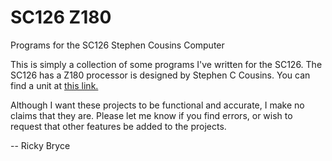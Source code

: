# SC126 Z180
Programs for the SC126 Stephen Cousins Computer<p>
This is simply a collection of some programs I've written for the SC126.   The SC126 has a Z180 processor is designed by Stephen C Cousins.  You can find a unit at <a href="https://www.tindie.com/products/tindiescx/sc126-z180-sbcmotherboard-kit-for-rcbus/">this link.</a><p>
Although I want these projects to be functional and accurate, I make no claims that they are.  Please let me know if you find errors, or wish to request that other features be added to the projects.<p>
-- Ricky Bryce

